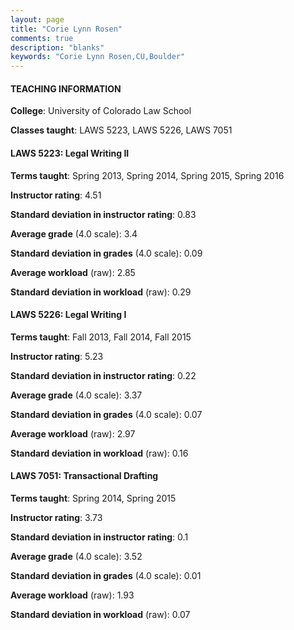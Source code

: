 ```yaml
---
layout: page
title: "Corie Lynn Rosen" 
comments: true
description: "blanks"
keywords: "Corie Lynn Rosen,CU,Boulder"
---
```

<head>
<script src="https://ajax.googleapis.com/ajax/libs/jquery/2.1.3/jquery.min.js"></script>
<script src="https://dl.dropboxusercontent.com/s/pc42nxpaw1ea4o9/highcharts.js?dl=0"></script>
<!-- <script src="../assets/js/highcharts.js"></script> -->
<style type="text/css">@font-face {
	font-family: "Bebas Neue";
	src: url(https://www.filehosting.org/file/details/544349/BebasNeue Regular.otf) format("opentype");
	}
	h1.Bebas { 
		font-family: "Bebas Neue", Verdana, Tahoma;
	}
</style>
</head>
	   
#### TEACHING INFORMATION

**College**: University of Colorado Law School

**Classes taught**: LAWS 5223, LAWS 5226, LAWS 7051

#### LAWS 5223: Legal Writing II

**Terms taught**: Spring 2013, Spring 2014, Spring 2015, Spring 2016

**Instructor rating**: 4.51

**Standard deviation in instructor rating**: 0.83

**Average grade** (4.0 scale): 3.4

**Standard deviation in grades** (4.0 scale): 0.09

**Average workload** (raw): 2.85

**Standard deviation in workload** (raw): 0.29

#### LAWS 5226: Legal Writing I

**Terms taught**: Fall 2013, Fall 2014, Fall 2015

**Instructor rating**: 5.23

**Standard deviation in instructor rating**: 0.22

**Average grade** (4.0 scale): 3.37

**Standard deviation in grades** (4.0 scale): 0.07

**Average workload** (raw): 2.97

**Standard deviation in workload** (raw): 0.16

#### LAWS 7051: Transactional Drafting

**Terms taught**: Spring 2014, Spring 2015

**Instructor rating**: 3.73

**Standard deviation in instructor rating**: 0.1

**Average grade** (4.0 scale): 3.52

**Standard deviation in grades** (4.0 scale): 0.01

**Average workload** (raw): 1.93

**Standard deviation in workload** (raw): 0.07

